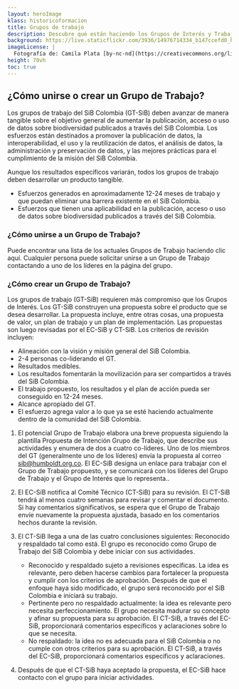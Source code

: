 ```yaml
---
layout: heroImage
klass: historicoformacion
title: Grupos de trabajo
description: Descubre qué están haciendo los Grupos de Interés y Trabajo, y cómo puedes unirte.
background: https://live.staticflickr.com/3936/14976714334_b147ccefd0_h.jpg
imageLicense: |
  Fotografía de: Camila Plata [by-nc-nd](https://creativecommons.org/licenses/by-nc-nd/2.0/)  vía [Flickr](https://www.flickr.com/photos/camisilver/14976714334/) 
height: 70vh
toc: true
---
```


## ¿Cómo unirse o crear un Grupo de Trabajo?

Los grupos de trabajo del SiB Colombia (GT-SiB) deben avanzar de manera tangible sobre el objetivo general de aumentar la publicación, acceso o uso de datos sobre biodiversidad publicados a través del SiB Colombia. Los esfuerzos están destinados a promover la publicación de datos, la interoperabilidad, el uso y la reutilización de datos, el análisis de datos, la administración y preservación de datos, y las mejores prácticas para el cumplimiento de la misión del SiB Colombia.

Aunque los resultados específicos variarán, todos los grupos de trabajo deben desarrollar un producto tangible.

+ Esfuerzos generados en aproximadamente 12-24 meses de trabajo y que puedan eliminar una barrera existente en el SiB Colombia.
+ Esfuerzos que tienen una aplicabilidad en la publicación, acceso o uso de datos sobre biodiversidad publicados a través del SiB Colombia.

### ¿Cómo unirse a un Grupo de Trabajo?

Puede encontrar una lista de los actuales Grupos de Trabajo haciendo clic aquí. Cualquier persona puede solicitar unirse a un Grupo de Trabajo contactando a uno de los líderes  en la página del grupo.

### ¿Cómo crear un Grupo de Trabajo?

Los grupos de trabajo (GT-SiB) requieren más compromiso que los Grupos de Interés. Los GT-SiB construyen una propuesta sobre el producto que se desea desarrollar. La propuesta incluye, entre otras cosas, una propuesta de valor, un plan de trabajo y un plan de implementación. Las propuestas son luego revisadas por el EC-SiB y CT-SiB. Los criterios de revisión incluyen:

+ Alineación con la visión y misión general del SiB Colombia.
+ 2-4 personas co-liderando el GT.
+ Resultados medibles.
+ Los resultados fomentarán la movilización para ser compartidos a través del SiB Colombia.
+ El trabajo propuesto, los resultados y el plan de acción pueda ser conseguido en 12-24 meses.
+ Alcance apropiado del GT.
+ El esfuerzo agrega valor a lo que ya  se esté haciendo actualmente dentro de la comunidad del SiB Colombia.

1. El potencial Grupo de Trabajo elabora una breve propuesta siguiendo la plantilla Propuesta de Intención Grupo de Trabajo, que describe sus actividades y enumera de dos a cuatro co-líderes. Uno de los miembros del GT (generalmente uno de los líderes) envía la propuesta al correo sib@humboldt.org.co. El EC-SiB designa un enlace para trabajar con el Grupo de Trabajo propuesto, y se comunicará con los líderes del Grupo de Trabajo y el Grupo de Interés que lo representa..

2. El EC-SiB notifica al Comité Técnico (CT-SiB) para su revisión. El CT-SiB tendrá al menos cuatro semanas para revisar y comentar el documento. Si hay comentarios significativos, se espera que el Grupo de Trabajo envíe nuevamente la propuesta ajustada, basado en los comentarios hechos durante la revisión.

3. El CT-SiB llega a una de las cuatro conclusiones siguientes:
Reconocido y respaldado tal como está. El grupo es reconocido como Grupo de Trabajo del SiB Colombia y debe iniciar con sus actividades.
    + Reconocido y respaldado sujeto a revisiones específicas. La idea es relevante, pero deben hacerse cambios para fortalecer la propuesta y cumplir con los criterios de aprobación. Después de que el enfoque haya sido modificado, el grupo será reconocido por el SiB Colombia e iniciará su trabajo.
    + Pertinente pero no respaldado actualmente: la idea es relevante pero necesita perfeccionamiento. El grupo necesita madurar su concepto y afinar su propuesta para su aprobación. El CT-SiB, a través del EC-SiB, proporcionará comentarios específicos y aclaraciones sobre lo que se necesita.
    + No respaldado: la idea no es adecuada para el SiB Colombia o no cumple con otros criterios para su aprobación. El CT-SiB, a través del EC-SiB,  proporcionará comentarios específicos y aclaraciones.

4. Después de que el CT-SiB haya aceptado la propuesta, el EC-SiB hace contacto con el grupo para iniciar actividades.

